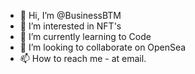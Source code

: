 - 👋 Hi, I’m @BusinessBTM
- 👀 I’m interested in NFT's
- 🌱 I’m currently learning to Code
- 💞️ I’m looking to collaborate on OpenSea
- 📫 How to reach me - at email.

<!---
BusinessBTM/BusinessBTM is a ✨ special ✨ repository because its `README.md` (this file) appears on your GitHub profile.
You can click the Preview link to take a look at your changes.
--->
